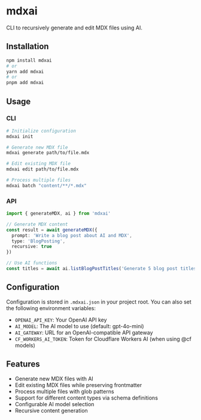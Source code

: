 # mdxai

CLI to recursively generate and edit MDX files using AI.

## Installation

```bash
npm install mdxai
# or
yarn add mdxai
# or
pnpm add mdxai
```

## Usage

### CLI

```bash
# Initialize configuration
mdxai init

# Generate new MDX file
mdxai generate path/to/file.mdx

# Edit existing MDX file
mdxai edit path/to/file.mdx

# Process multiple files
mdxai batch "content/**/*.mdx"
```

### API

```typescript
import { generateMDX, ai } from 'mdxai'

// Generate MDX content
const result = await generateMDX({
  prompt: 'Write a blog post about AI and MDX',
  type: 'BlogPosting',
  recursive: true
})

// Use AI functions
const titles = await ai.listBlogPostTitles('Generate 5 blog post titles about AI')
```

## Configuration

Configuration is stored in `.mdxai.json` in your project root. You can also set the following environment variables:

- `OPENAI_API_KEY`: Your OpenAI API key
- `AI_MODEL`: The AI model to use (default: gpt-4o-mini)
- `AI_GATEWAY`: URL for an OpenAI-compatible API gateway
- `CF_WORKERS_AI_TOKEN`: Token for Cloudflare Workers AI (when using @cf models)

## Features

- Generate new MDX files with AI
- Edit existing MDX files while preserving frontmatter
- Process multiple files with glob patterns
- Support for different content types via schema definitions
- Configurable AI model selection
- Recursive content generation
